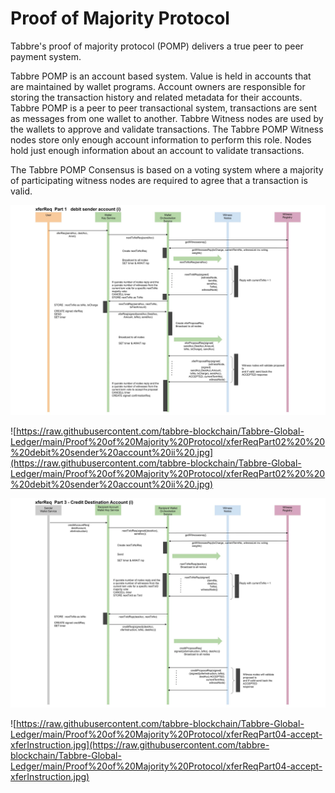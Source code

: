 # Proof of Majority Protocol

Tabbre's proof of majority protocol (POMP) delivers a true peer to peer payment system.

Tabbre POMP is an account based system. Value is held in accounts that are maintained by wallet programs. Account owners are responsible for storing the transaction history and related metadata for their accounts. Tabbre POMP is a peer to peer transactional system, transactions are sent as messages from one wallet to another. Tabbre Witness nodes are used by the wallets to approve and validate transactions. The Tabbre POMP Witness nodes store only enough account information to perform this role. Nodes hold just enough information about an account to validate transactions.

The Tabbre POMP Consensus is based on a voting system where a majority of participating witness nodes are required to agree that a transaction is valid.

![](https://raw.githubusercontent.com/tabbre-blockchain/Tabbre-Global-Ledger/main/Proof%20of%20Majority%20Protocol/xferReqPart01%20Debit%20Sender%20Account%20i.jpg)

![https://raw.githubusercontent.com/tabbre-blockchain/Tabbre-Global-Ledger/main/Proof%20of%20Majority%20Protocol/xferReqPart02%20%20%20debit%20sender%20account%20ii%20.jpg](https://raw.githubusercontent.com/tabbre-blockchain/Tabbre-Global-Ledger/main/Proof%20of%20Majority%20Protocol/xferReqPart02%20%20%20debit%20sender%20account%20ii%20.jpg)

![](https://raw.githubusercontent.com/tabbre-blockchain/Tabbre-Global-Ledger/main/Proof%20of%20Majority%20Protocol/xferReqPart03-accept-xferInstruction.jpg)

![https://raw.githubusercontent.com/tabbre-blockchain/Tabbre-Global-Ledger/main/Proof%20of%20Majority%20Protocol/xferReqPart04-accept-xferInstruction.jpg](https://raw.githubusercontent.com/tabbre-blockchain/Tabbre-Global-Ledger/main/Proof%20of%20Majority%20Protocol/xferReqPart04-accept-xferInstruction.jpg)
